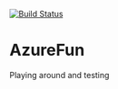 [![Build Status](https://dev.azure.com/miskens/Azure%20Fun/_apis/build/status/miskens.AzureFun?branchName=main)](https://dev.azure.com/miskens/Azure%20Fun/_build/latest?definitionId=6&branchName=main)

# AzureFun
Playing around and testing
